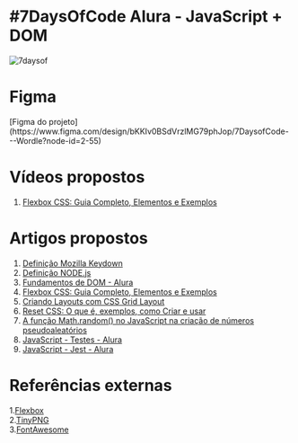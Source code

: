 <h1> #7DaysOfCode Alura - JavaScript + DOM </h1>

![7daysof](https://github.com/RenWro/7DaysOfCode-GitHub/assets/134458911/b38ca43b-907a-479e-a651-13791e7c603a) <br>


<h1>Figma</h1>
[Figma do projeto](https://www.figma.com/design/bKKIv0BSdVrzlMG79phJop/7DaysofCode---Wordle?node-id=2-55) <br>


<h1>Vídeos propostos</h1>

1. [Flexbox CSS: Guia Completo, Elementos e Exemplos](https://www.alura.com.br/artigos/css-guia-do-flexbox) <br>

<h1>Artigos propostos</h1>

1. [Definição Mozilla Keydown](https://developer.mozilla.org/pt-BR/docs/Web/API/Element/keydown_event)
2. [Definição NODE.js](https://developer.mozilla.org/pt-BR/docs/Web/API/Node/textContent)
3. [Fundamentos de DOM - Alura](https://techguide.sh/pt-BR/path/front-end/dom-fundamentals/)
4. [Flexbox CSS: Guia Completo, Elementos e Exemplos](https://www.alura.com.br/artigos/css-guia-do-flexbox) <br>
5. [Criando Layouts com CSS Grid Layout](https://www.alura.com.br/artigos/criando-layouts-com-css-grid-layout) <br>
6. [Reset CSS: O que é, exemplos, como Criar e usar](https://www.alura.com.br/artigos/o-que-e-reset-css) <br>
7. [A função Math.random() no JavaScript na criação de números pseudoaleatórios](https://www.alura.com.br/artigos/funcao-math-random-javascript-numeros-pseudoaleatorios) <br>
6. [JavaScript - Testes - Alura](https://techguide.sh/pt-BR/path/front-end/javascript-testing/) <br>
6. [JavaScript - Jest - Alura](https://techguide.sh/pt-BR/path/front-end/jest/) <br>




<h1>Referências externas</h1>

1.[Flexbox](https://flexboxfroggy.com/) <br>
2.[TinyPNG](https://tinypng.com/) <br>
3.[FontAwesome](https://fontawesome.com/) <br>
